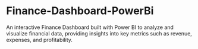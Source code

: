# Finance-Dashboard-PowerBi
An interactive Finance Dashboard built with Power BI to analyze and visualize financial data, providing insights into key metrics such as revenue, expenses, and profitability.
